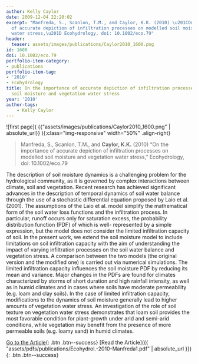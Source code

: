 ```yaml
---
author: Kelly Caylor
date: 2009-12-04 22:20:02
excerpt: "Manfreda, S., Scanlon, T.M., and Caylor, K.K. (2010) \u201COn the importance
  of accurate depiction of infiltration processes on modelled soil moisture and vegetation
  water stress,\u201D Ecohydrology, doi: 10.1002/eco.79"
header:
  teaser: assets/images/publications/Caylor2010_1600.png
id: 1600
doi: 10.1002/eco.79
portfolio-item-category:
- publications
portfolio-item-tag:
- '2010'
- Ecohydrology
title: On the importance of accurate depiction of infiltration processes on modelled
  soil moisture and vegetation water stress
year: '2010'
author-tags:
    - Kelly Caylor
---
```


![first page]( {{"assets/images/publications/Caylor2010_1600.png" | absolute_url}} ){:class="img-responsive" width="50%" .align-right}

> Manfreda, S., Scanlon, T.M., and **Caylor, K.K.** (2010) “On the importance of accurate depiction of infiltration processes on modelled soil moisture and vegetation water stress,” Ecohydrology, doi: 10.1002/eco.79


The description of soil moisture dynamics is a challenging problem for the hydrological community, as it is governed by complex interactions between climate, soil and vegetation. Recent research has achieved significant advances in the description of temporal dynamics of soil water balance through the use of a stochastic differential equation proposed by Laio et al. (2001). The assumptions of the Laio et al. model simplify the mathematical form of the soil water loss functions and the infiltration process. In particular, runoff occurs only for saturation excess, the probability distribution function (PDF) of which is well- represented by a simple expression, but the model does not consider the limited infiltration capacity of soil. In the present work, we extend the soil moisture model to include limitations on soil infiltration capacity with the aim of understanding the impact of varying infiltration processes on the soil water balance and vegetation stress. A comparison between the two models (the original version and the modified one) is carried out via numerical simulations. The limited infiltration capacity influences the soil moisture PDF by reducing its mean and variance. Major changes in the PDFs are found for climates characterized by storms of short duration and high rainfall intensity, as well as in humid climates and in cases where soils have moderate permeability (e.g. loam and clay soils). In the case of limited infiltration capacity, modifications to the dynamics of soil moisture generally lead to higher amounts of vegetation water stress. An investigation of the role of soil texture on vegetation water stress demonstrates that loam soil provides the most favorable condition for plant-growth under arid and semi-arid conditions, while vegetation may benefit from the presence of more permeable soils (e.g. loamy sand) in humid climates.


[Go to the Article](http://dx.doi.org/10.1002/eco.79){: .btn .btn--success} [Read the Article]({{ "assets/pdfs/publications/Ecohydrol.-2010-Manfreda1.pdf" | absolute_url }}){: .btn .btn--success}